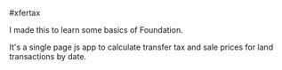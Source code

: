 #xfertax

I made this to learn some basics of Foundation.

It's a single page js app to calculate transfer tax and sale prices
for land transactions by date.
